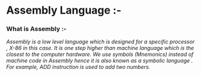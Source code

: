 # Assembly Language :-

### What is Assembly :-

*Assembly is a low level language which is designed for a specific processor , X-86 in this case.
It is one step higher than machine language which is the closest to the computer hardware. We use symbols (Mnemonics) instead of machine code
in Assembly hence it is also known as a symbolic language . For example, ADD instruction is used to add two numbers.*
